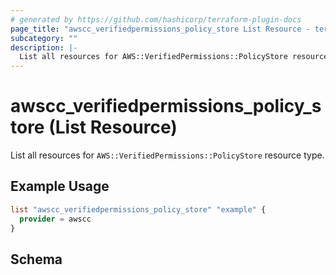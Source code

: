 ```yaml
---
# generated by https://github.com/hashicorp/terraform-plugin-docs
page_title: "awscc_verifiedpermissions_policy_store List Resource - terraform-provider-awscc"
subcategory: ""
description: |-
  List all resources for AWS::VerifiedPermissions::PolicyStore resource type.
---
```


# awscc_verifiedpermissions_policy_store (List Resource)

List all resources for `AWS::VerifiedPermissions::PolicyStore` resource type.

## Example Usage

```terraform
list "awscc_verifiedpermissions_policy_store" "example" {
  provider = awscc
}
```

<!-- schema generated by tfplugindocs -->
## Schema
